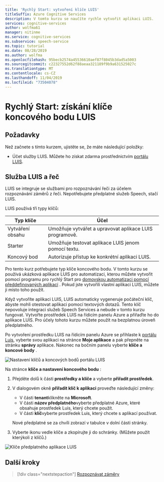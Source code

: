 ```yaml
---
title: 'Rychlý Start: vytvoření klíče LUIS'
titleSuffix: Azure Cognitive Services
description: V tomto kurzu se naučíte rychle vytvořit aplikaci LUIS.
services: cognitive-services
author: wolfma61
manager: nitinme
ms.service: cognitive-services
ms.subservice: speech-service
ms.topic: tutorial
ms.date: 08/28/2019
ms.author: wolfma
ms.openlocfilehash: 95becb2574a45536610aef87f8045b3dad5a5003
ms.sourcegitcommit: c22327552d62f88aeaa321189f9b9a631525027c
ms.translationtype: MT
ms.contentlocale: cs-CZ
ms.lasthandoff: 11/04/2019
ms.locfileid: "73504078"
---
```

# <a name="quickstart-getting-a-luis-endpoint-key"></a>Rychlý Start: získání klíče koncového bodu LUIS

## <a name="prerequisites"></a>Požadavky

Než začnete s tímto kurzem, ujistěte se, že máte následující položky:

* Účet služby LUIS. Můžete ho získat zdarma prostřednictvím [portálu LUIS](https://www.luis.ai/home).

## <a name="luis-and-speech"></a>Služba LUIS a řeč

LUIS se integruje se službami pro rozpoznávání řeči za účelem rozpoznávání záměrů z řeči. Nepotřebujete předplatné služeb Speech, stačí LUIS.

LUIS používá tři typy klíčů:

|Typ klíče|Účel|
|--------|-------|
|Vytváření obsahu|Umožňuje vytvářet a upravovat aplikace LUIS programově.|
|Starter|Umožňuje testovat aplikace LUIS jenom pomocí textu.|
|Koncový bod |Autorizuje přístup ke konkrétní aplikaci LUIS.|

Pro tento kurz potřebujete typ klíče koncového bodu. V tomto kurzu se používá ukázková aplikace LUIS pro automatizaci, kterou můžete vytvořit pomocí programu pro rychlý Start pro [domovskou automatizaci pomocí předdefinovaných aplikací](https://docs.microsoft.com/azure/cognitive-services/luis/luis-get-started-create-app) . Pokud jste vytvořili vlastní aplikaci LUIS, můžete ji místo toho použít.

Když vytvoříte aplikaci LUIS, LUIS automaticky vygeneruje počáteční klíč, abyste mohli otestovat aplikaci pomocí textových dotazů. Tento klíč nepovoluje integraci služeb Speech Services a nebude v tomto kurzu fungovat. Vytvořte prostředek LUIS na řídicím panelu Azure a přiřaďte ho do aplikace LUIS. Pro účely tohoto kurzu můžete použít na bezplatnou úroveň předplatného.

Po vytvoření prostředku LUIS na řídicím panelu Azure se přihlaste k [portálu Luis](https://www.luis.ai/home), vyberte svou aplikaci na stránce **Moje aplikace** a pak přepněte na stránku **správy** aplikace. Nakonec na bočním panelu vyberte **klíče a koncové body** .

![Nastavení klíčů a koncových bodů portálu LUIS](~/articles/cognitive-services/Speech-Service/media/sdk/luis-keys-endpoints-page.png)

Na stránce **klíče a nastavení koncového bodu** :

1. Přejděte dolů k části **prostředky a klíče** a vyberte **přiřadit prostředek**.
1. V dialogovém okně **přiřadit klíč k aplikaci** proveďte následující změny:

   * V části **tenant**klikněte na **Microsoft**.
   * V části **název předplatného**vyberte předplatné Azure, které obsahuje prostředek Luis, který chcete použít.
   * V části **klíč**vyberte prostředek Luis, který chcete s aplikací používat.

   Nové předplatné se za chvíli zobrazí v tabulce v dolní části stránky. 

1. Vyberte ikonu vedle klíče a zkopírujte ji do schránky. (Můžete použít kterýkoli z klíčů.)

![Klíče předplatného aplikace LUIS](~/articles/cognitive-services/Speech-Service/media/sdk/luis-keys-assigned.png)


## <a name="next-steps"></a>Další kroky

> [!div class="nextstepaction"]
> [Rozpoznávat záměry](~/articles/cognitive-services/Speech-Service/quickstarts/intent-recognition.md)
